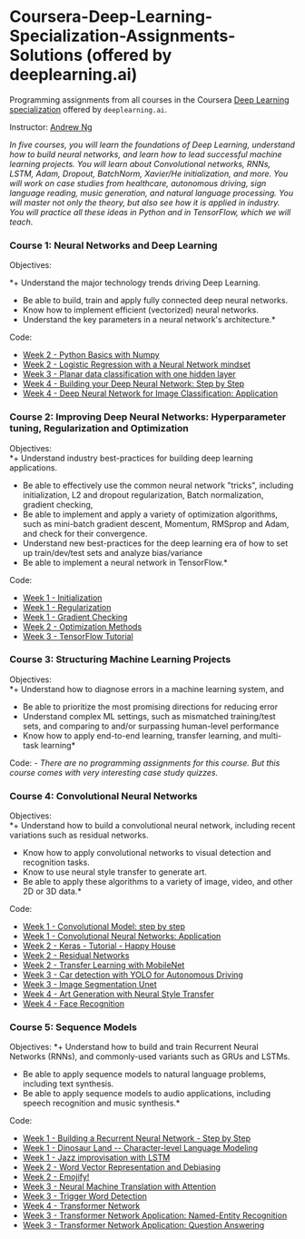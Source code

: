 # Coursera-Deep-Learning-Specialization-Assignments-Solutions (offered by deeplearning.ai)

Programming assignments from all courses in the Coursera [Deep Learning specialization](https://www.coursera.org/specializations/deep-learning) offered by `deeplearning.ai`.

Instructor: [Andrew Ng](http://www.andrewng.org/)

*In five courses, you will learn the foundations of Deep Learning, understand how to build neural networks, and learn how to lead successful machine learning projects. You will learn about Convolutional networks, RNNs, LSTM, Adam, Dropout, BatchNorm, Xavier/He initialization, and more. You will work on case studies from healthcare, autonomous driving, sign language reading, music generation, and natural language processing. You will master not only the theory, but also see how it is applied in industry. You will practice all these ideas in Python and in TensorFlow, which we will teach.*


### Course 1: Neural Networks and Deep Learning
 Objectives:
  
  *+ Understand the major technology trends driving Deep Learning.
  + Be able to build, train and apply fully connected deep neural networks. 
  + Know how to implement efficient (vectorized) neural networks. 
  + Understand the key parameters in a neural network's architecture.* 
 
 Code:
  - [Week 2 - Python Basics with Numpy]()
  - [Week 2 - Logistic Regression with a Neural Network mindset]()
  - [Week 3 - Planar data classification with one hidden layer]()
  - [Week 4 - Building your Deep Neural Network: Step by Step]()
  - [Week 4 - Deep Neural Network for Image Classification: Application]()

### Course 2: Improving Deep Neural Networks: Hyperparameter tuning, Regularization and Optimization
 Objectives:  
  *+ Understand industry best-practices for building deep learning applications. 
  + Be able to effectively use the common neural network "tricks", including initialization, L2 and dropout regularization, Batch normalization, gradient checking, 
  + Be able to implement and apply a variety of optimization algorithms, such as mini-batch gradient descent, Momentum, RMSprop and Adam, and check for their convergence. 
  + Understand new best-practices for the deep learning era of how to set up train/dev/test sets and analyze bias/variance
  + Be able to implement a neural network in TensorFlow.* 

Code:
  - [Week 1 - Initialization]()
  - [Week 1 - Regularization]()
  - [Week 1 - Gradient Checking]()
  - [Week 2 - Optimization Methods]()
  - [Week 3 - TensorFlow Tutorial]()

### Course 3: Structuring Machine Learning Projects
Objectives:  
  *+ Understand how to diagnose errors in a machine learning system, and 
  + Be able to prioritize the most promising directions for reducing error
  + Understand complex ML settings, such as mismatched training/test sets, and comparing to and/or surpassing human-level performance
  + Know how to apply end-to-end learning, transfer learning, and multi-task learning*

Code:
  *- There are no programming assignments for this course. But this course comes with very interesting case study quizzes.*
  
### Course 4: Convolutional Neural Networks
 Objectives:  
  *+ Understand how to build a convolutional neural network, including recent variations such as residual networks.
  + Know how to apply convolutional networks to visual detection and recognition tasks.
  + Know to use neural style transfer to generate art.
  + Be able to apply these algorithms to a variety of image, video, and other 2D or 3D data.*

Code:
  - [Week 1 - Convolutional Model: step by step]()
  - [Week 1 - Convolutional Neural Networks: Application]()
  - [Week 2 - Keras - Tutorial - Happy House]()
  - [Week 2 - Residual Networks]()
  - [Week 2 - Transfer Learning with MobileNet]()
  - [Week 3 - Car detection with YOLO for Autonomous Driving]()
  - [Week 3 - Image Segmentation Unet]()
  - [Week 4 - Art Generation with Neural Style Transfer]()
  - [Week 4 - Face Recognition]()  
### Course 5: Sequence Models
Objectives:
  *+ Understand how to build and train Recurrent Neural Networks (RNNs), and commonly-used variants such as GRUs and LSTMs.
  + Be able to apply sequence models to natural language problems, including text synthesis. 
  + Be able to apply sequence models to audio applications, including speech recognition and music synthesis.*

Code:
  - [Week 1 - Building a Recurrent Neural Network - Step by Step]()
  - [Week 1 - Dinosaur Land -- Character-level Language Modeling]()
  - [Week 1 - Jazz improvisation with LSTM]()
  - [Week 2 - Word Vector Representation and Debiasing]()
  - [Week 2 - Emojify!]()
  - [Week 3 - Neural Machine Translation with Attention]()
  - [Week 3 - Trigger Word Detection]()
  - [Week 4 - Transformer Network]()
  - [Week 3 - Transformer Network Application: Named-Entity Recognition]()
  - [Week 3 - Transformer Network Application: Question Answering]()
